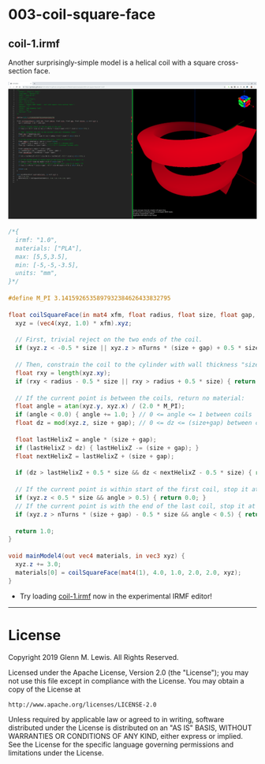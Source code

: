 # 003-coil-square-face

## coil-1.irmf

Another surprisingly-simple model is a helical coil with a square cross-section
face.

![coil-1.png](coil-1.png)

```glsl
/*{
  irmf: "1.0",
  materials: ["PLA"],
  max: [5,5,3.5],
  min: [-5,-5,-3.5],
  units: "mm",
}*/

#define M_PI 3.1415926535897932384626433832795

float coilSquareFace(in mat4 xfm, float radius, float size, float gap, float nTurns, in vec3 xyz) {
  xyz = (vec4(xyz, 1.0) * xfm).xyz;

  // First, trivial reject on the two ends of the coil.
  if (xyz.z < -0.5 * size || xyz.z > nTurns * (size + gap) + 0.5 * size) { return 0.0; }

  // Then, constrain the coil to the cylinder with wall thickness "size":
  float rxy = length(xyz.xy);
  if (rxy < radius - 0.5 * size || rxy > radius + 0.5 * size) { return 0.0; }

  // If the current point is between the coils, return no material:
  float angle = atan(xyz.y, xyz.x) / (2.0 * M_PI);
  if (angle < 0.0) { angle += 1.0; } // 0 <= angle <= 1 between coils
  float dz = mod(xyz.z, size + gap); // 0 <= dz <= (size+gap) between coils.

  float lastHelixZ = angle * (size + gap);
  if (lastHelixZ > dz) { lastHelixZ -= (size + gap); }
  float nextHelixZ = lastHelixZ + (size + gap);

  if (dz > lastHelixZ + 0.5 * size && dz < nextHelixZ - 0.5 * size) { return 0.0; }

  // If the current point is within start of the first coil, stop it at angle < 0.
  if (xyz.z < 0.5 * size && angle > 0.5) { return 0.0; }
  // If the current point is with the end of the last coil, stop it at angle > PI.
  if (xyz.z > nTurns * (size + gap) - 0.5 * size && angle < 0.5) { return 0.0; }

  return 1.0;
}

void mainModel4(out vec4 materials, in vec3 xyz) {
  xyz.z += 3.0;
  materials[0] = coilSquareFace(mat4(1), 4.0, 1.0, 2.0, 2.0, xyz);
}
```

* Try loading [coil-1.irmf](https://gmlewis.github.io/irmf-editor/?s=github.com/gmlewis/irmf/blob/master/examples/003-coil-square-face/coil-1.irmf) now in the experimental IRMF editor!

----------------------------------------------------------------------

# License

Copyright 2019 Glenn M. Lewis. All Rights Reserved.

Licensed under the Apache License, Version 2.0 (the "License");
you may not use this file except in compliance with the License.
You may obtain a copy of the License at

    http://www.apache.org/licenses/LICENSE-2.0

Unless required by applicable law or agreed to in writing, software
distributed under the License is distributed on an "AS IS" BASIS,
WITHOUT WARRANTIES OR CONDITIONS OF ANY KIND, either express or implied.
See the License for the specific language governing permissions and
limitations under the License.
